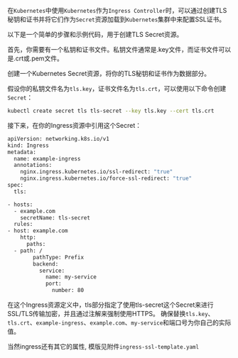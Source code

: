 在`Kubernetes`中使用`Kubernetes`作为`Ingress Controller`时，可以通过创建TLS秘钥和证书并将它们作为`Secret`资源加载到`Kubernetes`集群中来配置SSL证书。

以下是一个简单的步骤和示例代码，用于创建TLS Secret资源。

首先，你需要有一个私钥和证书文件。私钥文件通常是.key文件，而证书文件可以是.crt或.pem文件。

创建一个Kubernetes Secret资源，将你的TLS秘钥和证书作为数据部分。

假设你的私钥文件名为`tls.key`，证书文件名为`tls.crt`，可以使用以下命令创建`Secret`：

```bash
kubectl create secret tls tls-secret --key tls.key --cert tls.crt
```

接下来，在你的Ingress资源中引用这个Secret：

```bash
apiVersion: networking.k8s.io/v1
kind: Ingress
metadata:
  name: example-ingress
  annotations:
    nginx.ingress.kubernetes.io/ssl-redirect: "true"
    nginx.ingress.kubernetes.io/force-ssl-redirect: "true"
spec:
  tls:

- hosts:
  - example.com
    secretName: tls-secret
  rules:
- host: example.com
    http:
      paths:
  - path: /
        pathType: Prefix
        backend:
          service:
            name: my-service
            port:
              number: 80
```

在这个Ingress资源定义中，tls部分指定了使用tls-secret这个Secret来进行SSL/TLS传输加密，并且通过注解来强制使用HTTPS。
确保替换`tls.key`、`tls.crt`、`example-ingress`、`example.com`、`my-service`和端口号为你自己的实际值。

当然ingress还有其它的属性, 模版见附件`ingress-ssl-template.yaml`

